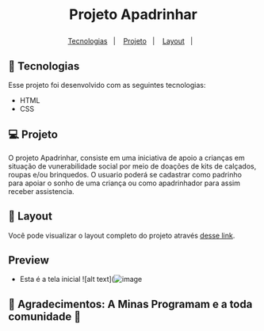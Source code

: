 <h1 align="center">
  <p> Projeto Apadrinhar </>
</h1>

<p align="center">
  <a href="#-tecnologias">Tecnologias</a>&nbsp;&nbsp;&nbsp;|&nbsp;&nbsp;&nbsp;
  <a href="#-projeto">Projeto</a>&nbsp;&nbsp;&nbsp;|&nbsp;&nbsp;&nbsp;
  <a href="#-layout">Layout</a>&nbsp;&nbsp;&nbsp;|&nbsp;&nbsp;&nbsp;
</p>


## 🚀 Tecnologias

Esse projeto foi desenvolvido com as seguintes tecnologias:

- HTML
- CSS

## 💻 Projeto

O projeto Apadrinhar, consiste em uma iniciativa de apoio a crianças em situação de vunerabilidade social por meio de doações de kits de calçados, roupas e/ou brinquedos. O usuario poderá se cadastrar como padrinho para apoiar o sonho de uma criança ou como apadrinhador para assim receber assistencia.

## 🔖 Layout

Você pode visualizar o layout completo do projeto através [desse link](https://practical-poincare-591221.netlify.app/). 

## Preview
  - Esta é a tela inicial
  ![alt text](![image](https://user-images.githubusercontent.com/50409673/129811629-caf30a5e-dce9-4680-b197-18663ccefe52.png)

## 🙏 Agradecimentos: A Minas Programam e a toda comunidade 💜
